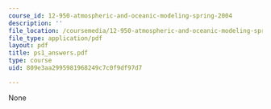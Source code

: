 ```yaml
---
course_id: 12-950-atmospheric-and-oceanic-modeling-spring-2004
description: ''
file_location: /coursemedia/12-950-atmospheric-and-oceanic-modeling-spring-2004/809e3aa2995981968249c7c0f9df97d7_ps1_answers.pdf
file_type: application/pdf
layout: pdf
title: ps1_answers.pdf
type: course
uid: 809e3aa2995981968249c7c0f9df97d7

---
```

None